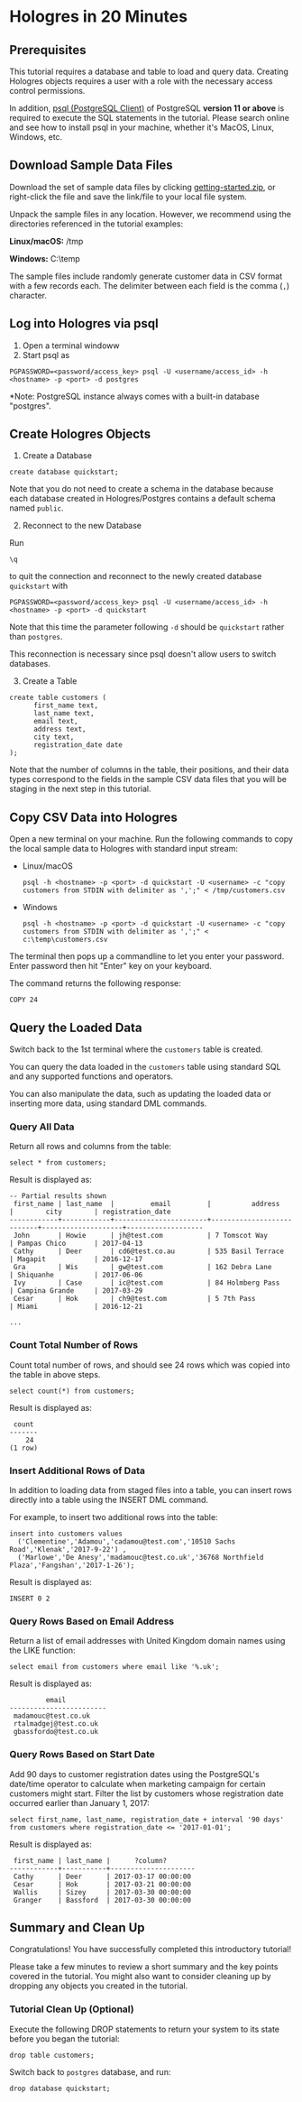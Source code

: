 # Hologres in 20 Minutes

## Prerequisites

This tutorial requires a database and table to load and query data. Creating Hologres objects requires a user with a role with the necessary access control permissions.

In addition, [psql (PostgreSQL Client)](https://www.postgresql.org/docs/current/app-psql.html) of PostgreSQL **version 11 or above** is required to execute the SQL statements in the tutorial. Please search online and see how to install psql in your machine, whether it's MacOS, Linux, Windows, etc.


## Download Sample Data Files

Download the set of sample data files by clicking [getting-started.zip](https://raw.githubusercontent.com/hologres/hologres-doc/master/doc/source/quickstart/customers.csv.zip), or right-click the file and save the link/file to your local file system.

Unpack the sample files in any location. However, we recommend using the directories referenced in the tutorial examples:

**Linux/macOS:** /tmp

**Windows:** C:\temp

The sample files include randomly generate customer data in CSV format with a few records each. The delimiter between each field is the comma (`,`) character.


## Log into Hologres via psql

1. Open a terminal windoww
2. Start psql as 

```
PGPASSWORD=<password/access_key> psql -U <username/access_id> -h <hostname> -p <port> -d postgres
```

*Note: PostgreSQL instance always comes with a built-in database "postgres". 


## Create Hologres Objects

1. Create a Database

```
create database quickstart;
```

Note that you do not need to create a schema in the database because each database created in Hologres/Postgres contains a default schema named `public`.

2. Reconnect to the new Database

Run 

```
\q
```

to quit the connection and reconnect to the newly created database `quickstart` with

```
PGPASSWORD=<password/access_key> psql -U <username/access_id> -h <hostname> -p <port> -d quickstart
```

Note that this time the parameter following `-d` should be `quickstart` rather than `postgres`.

This reconnection is necessary since psql doesn't allow users to switch databases.


3. Create a Table

```
create table customers (
	  first_name text,
	  last_name text,
	  email text,
	  address text,
	  city text,
	  registration_date date
);
```

Note that the number of columns in the table, their positions, and their data types correspond to the fields in the sample CSV data files that you will be staging in the next step in this tutorial.


## Copy CSV Data into Hologres

Open a new terminal on your machine. Run the following commands to copy the local sample data to Hologres with standard input stream:

- Linux/macOS

	```
	psql -h <hostname> -p <port> -d quickstart -U <username> -c "copy customers from STDIN with delimiter as ',';" < /tmp/customers.csv
	```

- Windows

	```
	psql -h <hostname> -p <port> -d quickstart -U <username> -c "copy customers from STDIN with delimiter as ',';" < c:\temp\customers.csv
	```

The terminal then pops up a commandline to let you enter your password.
Enter password then hit "Enter" key on your keyboard.

The command returns the following response:

```
COPY 24
```

## Query the Loaded Data

Switch back to the 1st terminal where the `customers` table is created.

You can query the data loaded in the `customers` table using standard SQL and any supported functions and operators.

You can also manipulate the data, such as updating the loaded data or inserting more data, using standard DML commands.


### Query All Data

Return all rows and columns from the table:

```
select * from customers;
```

Result is displayed as:

```
-- Partial results shown
 first_name | last_name  |         email         |          address          |        city        | registration_date
------------+------------+-----------------------+---------------------------+--------------------+-------------------
 John       | Howie      | jh@test.com           | 7 Tomscot Way             | Pampas Chico       | 2017-04-13
 Cathy      | Deer       | cd6@test.co.au        | 535 Basil Terrace         | Magapit            | 2016-12-17
 Gra        | Wis        | gw@test.com           | 162 Debra Lane            | Shiquanhe          | 2017-06-06
 Ivy        | Case       | ic@test.com           | 84 Holmberg Pass          | Campina Grande     | 2017-03-29
 Cesar      | Hok        | ch9@test.com          | 5 7th Pass                | Miami              | 2016-12-21
 
...

```


### Count Total Number of Rows

Count total number of rows, and should see 24 rows which was copied into the table in above steps.


```
select count(*) from customers;
```

Result is displayed as:

```
 count
-------
    24
(1 row)

```


### Insert Additional Rows of Data

In addition to loading data from staged files into a table, you can insert rows directly into a table using the INSERT DML command.

For example, to insert two additional rows into the table:

```
insert into customers values
  ('Clementine','Adamou','cadamou@test.com','10510 Sachs Road','Klenak','2017-9-22') ,
  ('Marlowe','De Anesy','madamouc@test.co.uk','36768 Northfield Plaza','Fangshan','2017-1-26');
```

Result is displayed as:

```
INSERT 0 2
```

### Query Rows Based on Email Address

Return a list of email addresses with United Kingdom domain names using the LIKE function:

```
select email from customers where email like '%.uk';
```

Result is displayed as:

```
         email
------------------------
 madamouc@test.co.uk
 rtalmadgej@test.co.uk
 gbassfordo@test.co.uk
```

### Query Rows Based on Start Date

Add 90 days to customer registration dates using the PostgreSQL's date/time operator to calculate when marketing campaign for certain customers might start. Filter the list by customers whose registration date occurred earlier than January 1, 2017:

```
select first_name, last_name, registration_date + interval '90 days' from customers where registration_date <= '2017-01-01';
```


Result is displayed as:

```
 first_name | last_name |      ?column?
------------+-----------+---------------------
 Cathy      | Deer      | 2017-03-17 00:00:00
 Cesar      | Hok       | 2017-03-21 00:00:00
 Wallis     | Sizey     | 2017-03-30 00:00:00
 Granger    | Bassford  | 2017-03-30 00:00:00
```


## Summary and Clean Up

Congratulations! You have successfully completed this introductory tutorial!

Please take a few minutes to review a short summary and the key points covered in the tutorial. You might also want to consider cleaning up by dropping any objects you created in the tutorial.

### Tutorial Clean Up (Optional)

Execute the following DROP statements to return your system to its state before you began the tutorial:

```
drop table customers;
```

Switch back to `postgres` database, and run:

```
drop database quickstart;
```